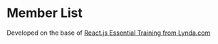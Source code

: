 # Member List
Developed on the base of [React.js Essential Training from Lynda.com](https://www.lynda.com/React-js-tutorials/React-js-Essential-Training/496905-2.html)
